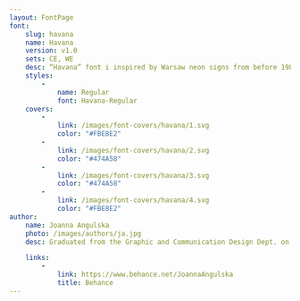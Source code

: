 ```yaml
---
layout: FontPage
font:
    slug: havana
    name: Havana
    version: v1.0
    sets: CE, WE
    desc: “Havana” font i inspired by Warsaw neon signs from before 1989. Just like the lettering of that period, the “Havava” design is detail oriented, coherent and sophisticated. Some letters are directly drawn from specific signs – letters “K” and “m” from “Kosmetyki” or letter “t”  from “Mister” sign. The font’s name itself refers to a former cafe “Havana” in Warsaw.
    styles:
        -
            name: Regular
            font: Havana-Regular
    covers:
        -
            link: /images/font-covers/havana/1.svg
            color: "#FBE8E2"
        -
            link: /images/font-covers/havana/2.svg
            color: "#474A58"
        -
            link: /images/font-covers/havana/3.svg
            color: "#474A58"
        -
            link: /images/font-covers/havana/4.svg
            color: "#FBE8E2"
author:
    name: Joanna Angulska
    photo: /images/authors/ja.jpg
    desc: Graduated from the Graphic and Communication Design Dept. on Poznań Fine Arts University. Specializes in logo, layout and branding design. Participant and a speaker in “Plaster” and “Typolub” conferences.

    links:
        -
            link: https://www.behance.net/JoannaAngulska
            title: Behance
---
```

